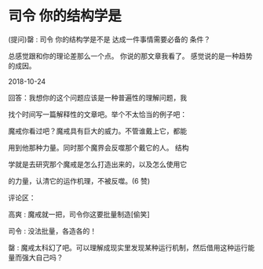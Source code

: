 # 司令 你的结构学是

(提问)罄 : 司令 你的结构学是不是 达成一件事情需要必备的 条件？

总感觉跟和你的理论差那么一个点。 你说的那文章我看了。 感觉说的是一种趋势的成因。

2018-10-24

回答：我想你的这个问题应该是一种普遍性的理解问题，我

找个时间写一篇解释性的文章吧。举个不太恰当的例子吧：

魔戒你看过吧？魔戒具有巨大的威力。不管谁戴上它，都能

用到他那种力量。同时那个魔界会反噬那个戴它的人。 结构

学就是去研究那个魔戒是怎么打造出来的，以及怎么使用它

的力量，认清它的运作机理，不被反噬。(6 赞)

评论区：

高爽 : 魔戒就一把，司令你这要批量制造[偷笑]

司令 : 没法批量，各造各的！

罄 : 魔戒太科幻了吧。可以理解成现实里发现某种运行机制，然后借用这种运行能量而强大自己吗？